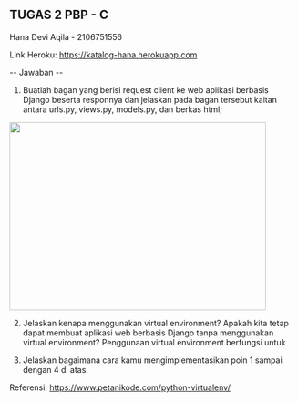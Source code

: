 ## TUGAS 2 PBP - C 

Hana Devi Aqila - 2106751556

Link Heroku: https://katalog-hana.herokuapp.com 

-- Jawaban --
1. Buatlah bagan yang berisi request client ke web aplikasi berbasis Django beserta responnya dan jelaskan pada bagan tersebut kaitan antara urls.py, views.py, models.py, dan berkas html;
<img src="[https://your-image-url.type](https://user-images.githubusercontent.com/90792106/189834848-463802bd-42a9-4f0d-a91a-301f8b0f9d0b.png)" width="450" height="330">




2. Jelaskan kenapa menggunakan virtual environment? Apakah kita tetap dapat membuat aplikasi web berbasis Django tanpa menggunakan virtual environment?
Penggunaan virtual environment berfungsi untuk 




3. Jelaskan bagaimana cara kamu mengimplementasikan poin 1 sampai dengan 4 di atas.

    

Referensi:
https://www.petanikode.com/python-virtualenv/ 

